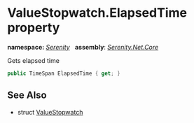 # ValueStopwatch.ElapsedTime property
**namespace:** *[Serenity](../../README.md#serenity-namespace)*   **assembly**: *[Serenity.Net.Core](../../README.md)*

Gets elapsed time

```csharp
public TimeSpan ElapsedTime { get; }
```

## See Also

* struct [ValueStopwatch](../ValueStopwatch.md)